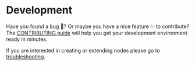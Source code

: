 # Development

Have you found a bug :bug:? Or maybe you have a nice feature :sparkles: to contribute? The [CONTRIBUTING guide](https://github.com/n8n-io/n8n/blob/master/CONTRIBUTING.md) will help you get your development environment ready in minutes.

If you are interested in creating or extending nodes please go to [troubleshooting](../nodes/creating-nodes.md).
